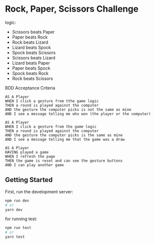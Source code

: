 # Rock, Paper, Scissors Challenge

logic:

- Scissors beats Paper
- Paper beats Rock
- Rock beats Lizard
- Lizard beats Spock
- Spock beats Scissors
- Scissors beats Lizard
- Lizard beats Paper
- Paper beats Spock
- Spock beats Rock
- Rock beats Scissors

BDD Acceptance Criteria

```
AS A Player
WHEN I click a gesture from tthe game logic
THEN a round is played against the computer
AND the gesture the computer picks is not the same as mine
AND I see a message telling me who won (the player or the computer)
```

```
AS A Player
WHEN I click a gesture from the game logic
THEN a round is played against the computer
AND the gesture the computer picks is the same as mine
AND I see a message telling me that the game was a draw
```

```
AS A Player
HAVING played a game
WHEN I refresh the page
THEN the game is reset and can see the gesture buttons
AND I can play another game
```

## Getting Started

First, run the development server:

```bash
npm run dev
# or
yarn dev
```

for running test:

```bash
npm run test
# or
yarn test
```

